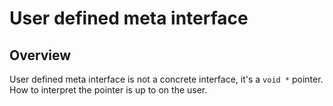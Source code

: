 [//]: # (Auto generated file, don't modify this file.)

# User defined meta interface

## Overview

User defined meta interface is not a concrete interface, it's a `void *` pointer. How to interpret the pointer is up to on the user.
